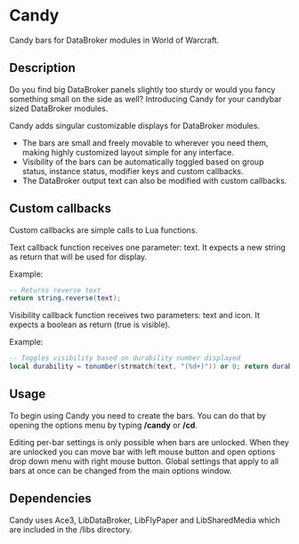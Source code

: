 # Candy
Candy bars for DataBroker modules in World of Warcraft.

## Description
Do you find big DataBroker panels slightly too sturdy or would you fancy something small on the side as well? Introducing Candy for your candybar sized DataBroker modules.

Candy adds singular customizable displays for DataBroker modules.

* The bars are small and freely movable to wherever you need them, making highly customized layout simple for any interface.
* Visibility of the bars can be automatically toggled based on group status, instance status, modifier keys and custom callbacks.
* The DataBroker output text can also be modified with custom callbacks.

## Custom callbacks

Custom callbacks are simple calls to Lua functions.

Text callback function receives one parameter: text. It expects a new string as return that will be used for display.

Example:

```lua
-- Returns reverse text  
return string.reverse(text);
```

Visibility callback function receives two parameters: text and icon. It expects a boolean as return (true is visible).

Example:
```lua
-- Toggles visibility based on durability number displayed  
local durability = tonumber(strmatch(text, "(%d+)")) or 0; return durability <= 50;
```

## Usage

To begin using Candy you need to create the bars. You can do that by opening the options menu by typing **/candy** or **/cd**.

Editing per-bar settings is only possible when bars are unlocked. When they are unlocked you can move bar with left mouse button and open options drop down menu with right mouse button. Global settings that apply to all bars at once can be changed from the main options window.

## Dependencies
Candy uses Ace3, LibDataBroker, LibFlyPaper and LibSharedMedia which are included in the /libs directory.
